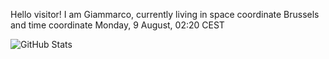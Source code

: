 Hello visitor! I am Giammarco, currently living in space coordinate Brussels and time coordinate Monday, 9 August, 02:20 CEST

![GitHub Stats](https://github-readme-stats.vercel.app/api?username=grcasanova)
